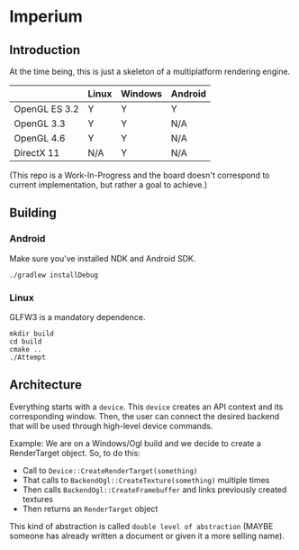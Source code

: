 # Imperium

## Introduction

At the time being, this is just a skeleton of a multiplatform rendering engine.

|               | Linux | Windows | Android |
|---------------|-------|---------|---------|
| OpenGL ES 3.2 |   Y   |    Y    |    Y    |
| OpenGL 3.3    |   Y   |    Y    |   N/A   |
| OpenGL 4.6    |   Y   |    Y    |   N/A   |
| DirectX 11    |  N/A  |    Y    |   N/A   |

(This repo is a Work-In-Progress and the board doesn't correspond to current implementation, but rather a goal to achieve.)

## Building

### Android

Make sure you've installed NDK and Android SDK.

`./gradlew installDebug`

### Linux

GLFW3 is a mandatory dependence.

```shell script
mkdir build
cd build
cmake ..
./Attempt
```

## Architecture

Everything starts with a `device`. This `device` creates an API context and its corresponding window. Then, the user
can connect the desired backend that will be used through high-level device commands.

Example: We are on a Windows/Ogl build and we decide to create a RenderTarget object. So, to do this:

* Call to `Device::CreateRenderTarget(something)`
* That calls to `BackendOgl::CreateTexture(something)` multiple times
* Then calls `BackendOgl::CreateFramebuffer` and links previously created textures
* Then returns an `RenderTarget` object

This kind of abstraction is called `double level of abstraction` (MAYBE someone has already written a document or given
it a more selling name).
 